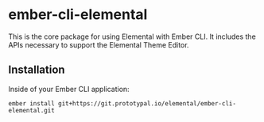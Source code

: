 # ember-cli-elemental

This is the core package for using Elemental with Ember CLI. It includes the APIs necessary to support the Elemental Theme Editor.

## Installation

Inside of your Ember CLI application:

`ember install git+https://git.prototypal.io/elemental/ember-cli-elemental.git`